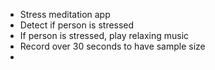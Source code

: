 - Stress meditation app
- Detect if person is stressed
- If person is stressed, play relaxing music
- Record over 30 seconds to have sample size
- 